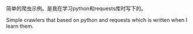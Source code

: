 简单的爬虫示例。是我在学习python和requests库时写下的。

Simple crawlers that based on python and requests which is written when I learn them.
